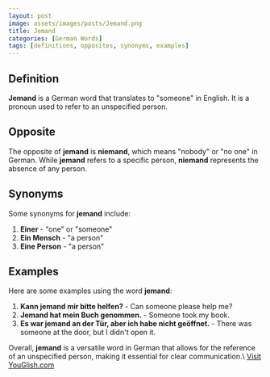 ```yaml
---
layout: post
image: assets/images/posts/Jemand.png
title: Jemand
categories: [German Words]
tags: [definitions, opposites, synonyms, examples]
---
```


## Definition

**Jemand** is a German word that translates to "someone" in English. It is a pronoun used to refer to an unspecified person. 

## Opposite

The opposite of **jemand** is **niemand**, which means "nobody" or "no one" in German. While **jemand** refers to a specific person, **niemand** represents the absence of any person.

## Synonyms

Some synonyms for **jemand** include:

1. **Einer** - "one" or "someone"
2. **Ein Mensch** - "a person"
3. **Eine Person** - "a person"

## Examples

Here are some examples using the word **jemand**:

1. **Kann jemand mir bitte helfen?** - Can someone please help me?
2. **Jemand hat mein Buch genommen.** - Someone took my book.
3. **Es war jemand an der Tür, aber ich habe nicht geöffnet.** - There was someone at the door, but I didn't open it.

Overall, **jemand** is a versatile word in German that allows for the reference of an unspecified person, making it essential for clear communication.\ <a id="yg-widget-0" class="youglish-widget" data-query="Jemand" data-lang="german" data-components="8412" data-auto-start="0" data-bkg-color="theme_light" data-title="How%20to%20pronounce%20Jemand%20in%20German"  rel="nofollow" href="https://youglish.com">Visit YouGlish.com</a><script async src="https://youglish.com/public/emb/widget.js" charset="utf-8"></script>